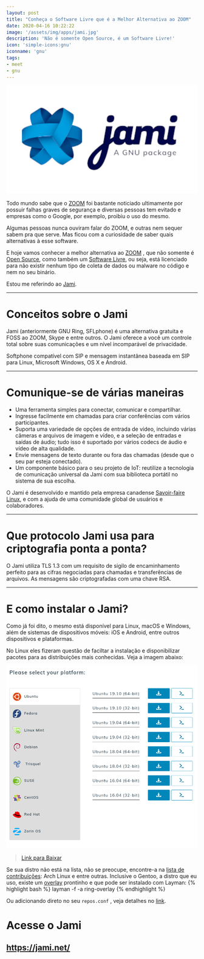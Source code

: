 ```yaml
---
layout: post
title: "Conheça o Software Livre que é a Melhor Alternativa ao ZOOM"
date: 2020-04-16 10:22:22
image: '/assets/img/apps/jami.jpg'
description: 'Não é somente Open Source, é um Software Livre!'
icon: 'simple-icons:gnu'
iconname: 'gnu'
tags:
- meet
- gnu
---
```


![Conheça o Software Livre que é a Melhor Alternativa ao ZOOM](/assets/img/apps/jami.jpg)

Todo mundo sabe que o [ZOOM](https://is.gd/KdxXkD) foi bastante noticiado ultimamente por possuir falhas graves de segurança e diversas pessoas tem evitado e empresas como o Google, por exemplo, proibiu o uso do mesmo.

Algumas pessoas nunca ouviram falar do ZOOM, e outras nem sequer sabem pra que serve. Mas ficou com a curiosidade de saber quais alternativas à esse software.

E hoje vamos conhecer a melhor alternativa ao [ZOOM](http://cse.google.com.br/cse?cx=004473188612396442360:qs2ekmnkweq&q=google) , que não somente é [Open Source](https://opensource.org/), como também um [Software Livre](https://www.gnu.org/philosophy/free-sw.pt-br.html), ou seja, está licenciado para não existir nenhum tipo de coleta de dados ou malware no código e nem no seu binário.

Estou me referindo ao [Jami](https://jami.net/).

---

# Conceitos sobre o Jami
Jami (anteriormente GNU Ring, SFLphone) é uma alternativa gratuita e FOSS ao ZOOM, Skype e entre outros. O Jami oferece a você um controle total sobre suas comunicações e um nível incomparável de privacidade.

Softphone compatível com SIP e mensagem instantânea baseada em SIP para Linux, Microsoft Windows, OS X e Android.

---

# Comunique-se de várias maneiras
+ Uma ferramenta simples para conectar, comunicar e compartilhar.
+ Ingresse facilmente em chamadas para criar conferências com vários participantes.
+ Suporta uma variedade de opções de entrada de vídeo, incluindo várias câmeras e arquivos de imagem e vídeo, e a seleção de entradas e saídas de áudio; tudo isso é suportado por vários codecs de áudio e vídeo de alta qualidade.
+ Envie mensagens de texto durante ou fora das chamadas (desde que o seu par esteja conectado).
+ Um componente básico para o seu projeto de IoT: reutilize a tecnologia de comunicação universal da Jami com sua biblioteca portátil no sistema de sua escolha.

O Jami é desenvolvido e mantido pela empresa canadense [Savoir-faire Linux](https://savoirfairelinux.com/), e com a ajuda de uma comunidade global de usuários e colaboradores.

---

# Que protocolo Jami usa para criptografia ponta a ponta?

O Jami utiliza TLS 1.3 com um requisito de sigilo de encaminhamento perfeito para as cifras negociadas para chamadas e transferências de arquivos. As mensagens são criptografadas com uma chave RSA.

---

# E como instalar o Jami?
Como já foi dito, o mesmo está disponível para Linux, macOS e Windows, além de sistemas de dispositivos móveis: iOS e Android, entre outros dispositivos e plataformas.

No Linux eles fizeram questão de faciltar a instalação e disponibilizar pacotes para as distribuições mais conhecidas. Veja a imagem abaixo:

![Jami distros Linux](/assets/img/apps/jami-linux.png)

> [Link para Baixar](https://jami.net/download-jami-linux/)

Se sua distro não está na lista, não se preocupe, encontre-a na [lista de contribuições](https://jami.net/download-jami-linux/): Arch Linux e entre outras. Inclusive o Gentoo, a distro que eu uso, existe um [overlay](https://github.com/stefan-langenmaier/ring-overlay) prontinho e que pode ser instalado com Layman:
{% highlight bash %}
layman -f -a ring-overlay
{% endhighlight %}

Ou adicionando direto no seu `repos.conf` , veja detalhes no [link](https://github.com/stefan-langenmaier/ring-overlay).

# Acesse o Jami
## <https://jami.net/>




